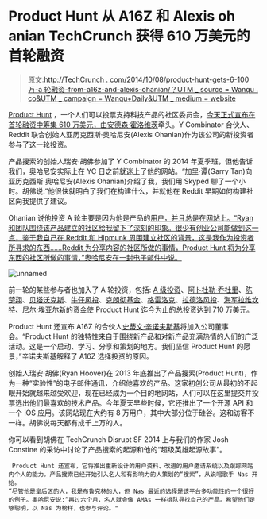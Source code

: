 # Product Hunt 从 A16Z 和 Alexis oh anian TechCrunch 获得 610 万美元的首轮融资

> 原文:[http://TechCrunch . com/2014/10/08/product-hunt-gets-6-100 万-a 轮融资-from-a16z-and-alexis-ohanian/？UTM _ source = Wanqu . co&UTM _ campaign = Wanqu+Daily&UTM _ medium = website](http://techcrunch.com/2014/10/08/product-hunt-gets-6-1-million-series-a-funding-from-a16z-and-alexis-ohanian/?utm_source=wanqu.co&utm_campaign=Wanqu+Daily&utm_medium=website)

[Product Hunt](http://www.producthunt.com/) ，一个人们可以投票支持科技产品的社区委员会，[今天正式宣布在首轮融资中筹集 610 万美元，由](https://beta.techcrunch.com/2014/09/13/producthunt-raises-6-million-from-a16z/)[安德森·霍洛维茨](http://a16z.com/)牵头。Y Combinator 合伙人、Reddit 联合创始人亚历克西斯·奥哈尼安(Alexis Ohanian)作为该公司的新投资者参与了这一轮投资。

产品搜索的创始人瑞安·胡佛参加了 Y Combinator 的 2014 年夏季班，但他告诉我们，奥哈尼安实际上在 YC 日之前就迷上了他的网站。“加里·谭(Garry Tan)向亚历克西斯·奥哈尼安(Alexis Ohanian)介绍了我，我们用 Skyped 聊了一个小时。胡佛说:“他很快就明白了我们在构建什么，并就他在 Reddit 早期如何构建社区向我提供了建议。

Ohanian 说他投资 A 轮主要是因为他是产品的[用户，并且总是在网站上。“Ryan 和团队围绕该产品建立的社区给我留下了深刻的印象。很少有创业公司能做到这一点，鉴于我自己在 Reddit 和 Hipmunk 周围建立社区的背景，这是我作为投资者所寻求的东西……Reddit 为分享内容的社区所做的事情，Product Hunt 将为分享东西的社区所做的事情，”奥哈尼安在一封电子邮件中说。](http://www.producthunt.com/alexisohanian)

![unnamed](../Images/44cdfcb0e7b4fc5d29c736c9d3da4deb.png)

前一轮的某些参与者也加入了 A 轮投资，包括: [A 级投资](http://www.agradeinvestments.com/)、[阿卜杜勒·乔杜里](http://www.crunchbase.com/person/abdur-chowdhury)、[陈楚翔](http://www.crunchbase.com/person/andrew-chen)、[贝塔沃克斯](http://betaworks.com/)、[牛仔风投](http://cowboy.vc/)、[克朗彻基金](http://www.crunchbase.com/organization/crunchfund)、[格雷洛克](http://www.greylock.com/)、[拉德洛风投](http://ludlowventures.com/)、[海军拉维坎特](http://www.crunchbase.com/person/naval-ravikant)、[尼尔·埃亚尔](http://www.crunchbase.com/person/nir-eyal)新的资金使 Product Hunt 迄今为止的总投资达到 710 万美元。

Product Hunt 还宣布 A16Z 的合伙人[史蒂文·辛诺夫斯基](http://www.crunchbase.com/person/steven-sinofsky)将加入公司董事会。“Product Hunt 的独特性来自于围绕新产品和对新产品充满热情的人们的广泛活动。这是一个启动、学习、分享和策划的地方。我们坚信 Product Hunt 的愿景，”辛诺夫斯基解释了 A16Z 选择投资的原因。

创始人瑞安·胡佛(Ryan Hoover)在 2013 年底推出了产品搜索(Product Hunt)，作为一种“实验性”的电子邮件通讯，介绍他喜欢的产品。这家初创公司从最初的不起眼开始就越来越受欢迎，现在已经成为一个目的地网站，人们可以在这里提交并投票选出他们最喜欢的技术产品。今年夏天早些时候，它还推出了一个开源 API 和一个 iOS 应用。该网站现在大约有 8 万用户，其中大部分位于硅谷。这和访客不一样。胡佛说每天都有成千上万的人。

你可以看到胡佛在 TechCrunch Disrupt SF 2014 上与我们的作家 Josh Constine 的采访中讨论了产品搜索的起源和他的“超级英雄起源故事”。

```
 Product Hunt 还宣布，它将推出重新设计的用户资料、改进的用户邀请系统以及跟踪网站内个人的能力。产品搜索已经开始引入名人和有影响力的人策划的“搜索”，从说唱歌手 Nas 开始。
“尽管他是皇后区的人，我是布鲁克林的人，但 Nas 最近的选择是该平台多功能性的一个很好的例子。奥哈尼安说:“再过六个月，名人就会像 AMAs 一样排队寻找自己的产品。希望他们足够聪明，以 Nas 为榜样，也参与评论。"

```